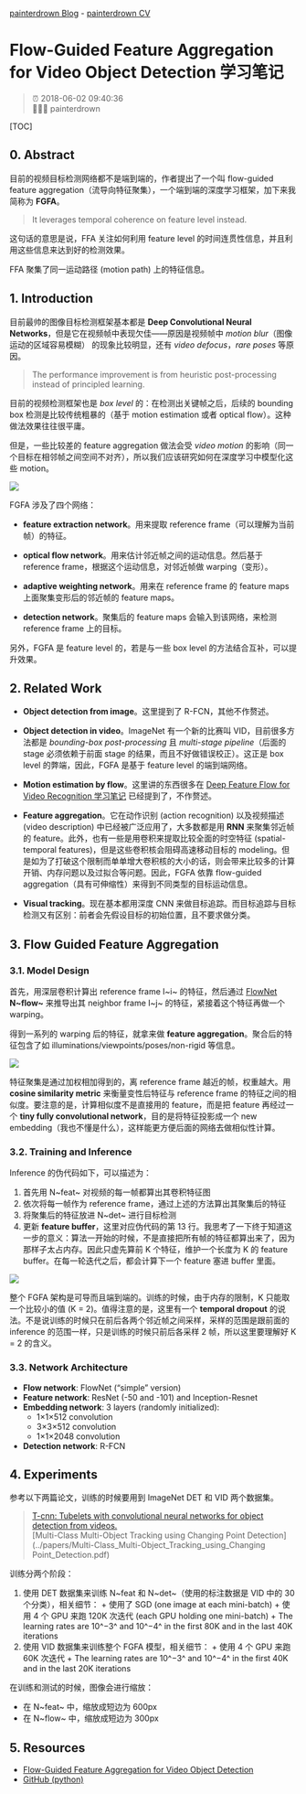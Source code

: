 [painterdrown Blog](https://painterdrown.github.io) - [painterdrown CV](https://painterdrown.github.io/cv)

# Flow-Guided Feature Aggregation for Video Object Detection 学习笔记

> ⏰ 2018-06-02 09:40:36<br/>
> 👨🏻‍💻 painterdrown

[TOC]

## 0. Abstract

目前的视频目标检测网络都不是端到端的，作者提出了一个叫 flow-guided feature aggregation（流导向特征聚集），一个端到端的深度学习框架，加下来我简称为 **FGFA**。

> It leverages temporal coherence on feature level instead.

这句话的意思是说，FFA 关注如何利用 feature level 的时间连贯性信息，并且利用这些信息来达到好的检测效果。

FFA 聚集了同一运动路径 (motion path) 上的特征信息。

## 1. Introduction

目前最帅的图像目标检测框架基本都是 **Deep Convolutional Neural Networks**，但是它在视频帧中表现欠佳——原因是视频帧中 *motion blur*（图像运动的区域容易模糊） 的现象比较明显，还有 *video defocus*，*rare poses* 等原因。

> The performance improvement is from heuristic post-processing instead of principled learning.

目前的视频检测框架也是 *box level* 的：在检测出关键帧之后，后续的 bounding box 检测是比较传统粗暴的（基于 motion estimation 或者 optical flow）。这种做法效果往往很平庸。

但是，一些比较差的 feature aggregation 做法会受 *video motion* 的影响（同一个目标在相邻帧之间空间不对齐），所以我们应该研究如何在深度学习中模型化这些 motion。

![](images/architecture.png)

FGFA 涉及了四个网络：

+  **feature extraction network**。用来提取 reference frame（可以理解为当前帧）的特征。

+ **optical flow network**。用来估计邻近帧之间的运动信息。然后基于 reference frame，根据这个运动信息，对邻近帧做 warping（变形）。

+ **adaptive weighting network**。用来在 reference frame 的 feature maps 上面聚集变形后的邻近帧的 feature maps。

+ **detection network**。聚集后的 feature maps 会输入到该网络，来检测 reference frame 上的目标。

另外，FGFA 是 feature level 的，若是与一些 box level 的方法结合互补，可以提升效果。

## 2. Related Work

+ **Object detection from image**。这里提到了 R-FCN，其他不作赘述。

+ **Object detection in video**。ImageNet 有一个新的比赛叫 VID，目前很多方法都是 *bounding-box post-processing* 且 *multi-stage pipeline*（后面的 stage 必须依赖于前面 stage 的结果，而且不好做错误校正）。这正是 box level 的弊端，因此，FGFA 是基于 feature level 的端到端网络。

+ **Motion estimation by flow**。这里讲的东西很多在 [Deep Feature Flow for Video Recognition 学习笔记](https://painterdrown.github.io/cv/dff) 已经提到了，不作赘述。

+ **Feature aggregation**。它在动作识别 (action recognition) 以及视频描述 (video description) 中已经被广泛应用了，大多数都是用 **RNN** 来聚集邻近帧的 feature。此外，也有一些是用卷积来提取比较全面的时空特征 (spatial-temporal features)，但是这些卷积核会阻碍高速移动目标的 modeling。但是如为了打破这个限制而单单增大卷积核的大小的话，则会带来比较多的计算开销、内存问题以及过拟合等问题。因此，FGFA 依靠 flow-guided aggregation（具有可伸缩性）来得到不同类型的目标运动信息。

+ **Visual tracking**。现在基本都用深度 CNN 来做目标追踪。而目标追踪与目标检测又有区别：前者会先假设目标的初始位置，且不要求做分类。

## 3. Flow Guided Feature Aggregation

### 3.1. Model Design

首先，用深层卷积计算出 reference frame I~i~ 的特征，然后通过 [FlowNet](../papers/FlowNet.pdf) **N~flow~** 来推导出其 neighbor frame I~j~ 的特征，紧接着这个特征再做一个 warping。

得到一系列的 warping 后的特征，就拿来做 **feature aggregation**。聚合后的特征包含了如 illuminations/viewpoints/poses/non-rigid 等信息。

![](images/aggregation.png)

特征聚集是通过加权相加得到的，离 reference frame 越近的帧，权重越大。用 **cosine similarity metric** 来衡量变性后特征与 reference frame 的特征之间的相似度。要注意的是，计算相似度不是直接用的 feature，而是把 feature 再经过一个 **tiny fully convolutional network**，目的是将特征投影成一个 new embedding（我也不懂是什么），这样能更方便后面的网络去做相似性计算。

### 3.2. Training and Inference

Inference 的伪代码如下，可以描述为：

1. 首先用 N~feat~ 对视频的每一帧都算出其卷积特征图
2. 依次将每一帧作为 reference frame，通过上述的方法算出其聚集后的特征
3. 将聚集后的特征放进 N~det~ 进行目标检测
4. 更新 **feature buffer**，这里对应伪代码的第 13 行。我思考了一下终于知道这一步的意义：算法一开始的时候，不是直接把所有帧的特征都算出来了，因为那样子太占内存。因此只虚先算前 K 个特征，维护一个长度为 K 的 feature buffer。在每一轮迭代之后，都会计算下一个 feature 塞进 buffer 里面。

![](images/code.png)

整个 FGFA 架构是可导而且端到端的。训练的时候，由于内存的限制，K 只能取一个比较小的值 (K = 2)。值得注意的是，这里有一个 **temporal dropout** 的说法。不是说训练的时候只在前后各两个邻近帧之间采样，采样的范围是跟前面的 inference 的范围一样，只是训练的时候只前后各采样 2 帧，所以这里要理解好 K = 2 的含义。

### 3.3. Network Architecture

+ **Flow network**: FlowNet (“simple” version)
+ **Feature network**: ResNet (-50 and -101) and Inception-Resnet
+ **Embedding network**: 3 layers (randomly initialized):
  + 1×1×512 convolution
  + 3×3×512 convolution
  + 1×1×2048 convolution
+ **Detection network**: R-FCN

## 4. Experiments

参考以下两篇论文，训练的时候要用到 ImageNet DET 和 VID 两个数据集。

> [T-cnn: Tubelets with convolutional neural networks for object detection from videos.](../papers/T-CNN.pdf)<br/>
> [Multi-Class Multi-Object Tracking using Changing Point Detection](../papers/Multi-Class_Multi-Object_Tracking_using_Changing Point_Detection.pdf)

训练分两个阶段：
  1. 使用 DET 数据集来训练 N~feat 和 N~det~（使用的标注数据是 VID 中的 30 个分类），相关细节：
    + 使用了 SGD (one image at each mini-batch)
    + 使用 4 个 GPU 来跑 120K 次迭代 (each GPU holding one mini-batch)
    + The learning rates are 10^−3^ and 10^−4^ in the first 80K and in the last 40K iterations
  2. 使用 VID 数据集来训练整个 FGFA 模型，相关细节：
    + 使用 4 个 GPU 来跑 60K 次迭代
    + The learning rates are 10^−3^ and 10^−4^ in the first 40K and in the last 20K iterations

在训练和测试的时候，图像会进行缩放：
  + 在 N~feat~ 中，缩放成短边为 600px
  + 在 N~flow~ 中，缩放成短边为 300px

## 5. Resources

+ [Flow-Guided Feature Aggregation for Video Object Detection](../papers/FGFA.pdf)
+ [GitHub (python)](https://github.com/msracver/Flow-Guided-Feature-Aggregation)

